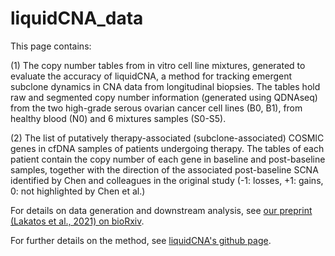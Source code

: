 # liquidCNA_data
This page contains:

(1) The copy number tables from in vitro cell line mixtures, generated to evaluate the accuracy of liquidCNA, a method for tracking emergent subclone dynamics in CNA data from longitudinal biopsies. The tables hold raw and segmented copy number information (generated using QDNAseq) from the two high-grade serous ovarian cancer cell lines (B0, B1), from healthy blood (N0) and 6 mixtures samples (S0-S5).

(2) The list of putatively therapy-associated (subclone-associated) COSMIC genes in cfDNA samples of patients undergoing therapy. The tables of each patient contain the copy number of each gene in baseline and post-baseline samples, together with the direction of the associated post-baseline SCNA identified by Chen and colleagues in the original study (-1: losses, +1: gains, 0: not highlighted by Chen et al.)

For details on data generation and downstream analysis, see [our preprint (Lakatos et al., 2021) on bioRxiv](https://www.biorxiv.org/content/10.1101/2021.01.05.425414v1).

For further details on the method, see [liquidCNA's github page](https://github.com/elakatos/liquidCNA).
